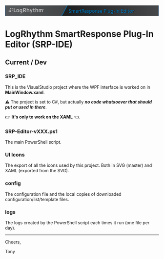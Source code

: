 ![LogRhythm / SmartResponse Plug-In Editor](/Banner.png "LogRhythm SmartResponse Plug-In Editor")
# LogRhythm SmartResponse Plug-In Editor (SRP-IDE)
## Current / Dev

### **SRP_IDE**
This is the VisualStudio project where the WPF interface is worked on in **MainWindow.xaml**.

:warning: The project is set to C#, but actually **_no code whatsoever that should put or used in there_**.

:point_right: **It's only to work on the XAML** :point_left:.

### **SRP-Editor-vXXX.ps1**
The main PowerShell script.

### **UI Icons**
The export of all the icons used by this project. Both in SVG (master) and XAML (exported from the SVG).

### **config**
The configuration file and the local copies of downloaded configuration/list/template files.

### **logs**
The logs created by the PowerShell script each times it run (one file per day).

----

Cheers,

 Tony
 